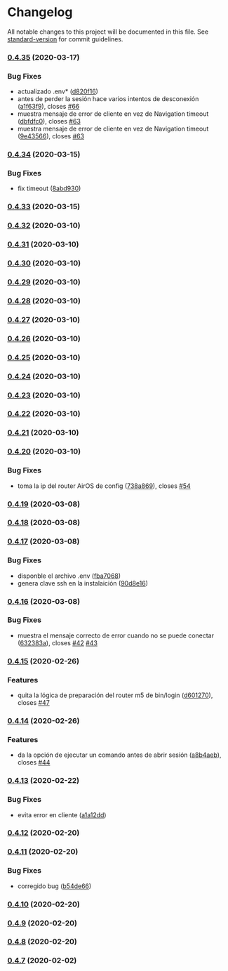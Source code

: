 # Changelog

All notable changes to this project will be documented in this file. See [standard-version](https://github.com/conventional-changelog/standard-version) for commit guidelines.

### [0.4.35](https://github.com/yunielrc/internet-etecsa-login/compare/v0.4.34...v0.4.35) (2020-03-17)


### Bug Fixes

* actualizado .env* ([d820f16](https://github.com/yunielrc/internet-etecsa-login/commit/d820f16f6e75a4f2edcbac315581a1b5e102c8bd))
* antes de perder la sesión hace varios intentos de desconexión ([a1f63f9](https://github.com/yunielrc/internet-etecsa-login/commit/a1f63f9ca7d0fc1f7ffe62b3c272afce567910f1)), closes [#66](https://github.com/yunielrc/internet-etecsa-login/issues/66)
* muestra mensaje de error de cliente en vez de Navigation timeout ([dbfdfc0](https://github.com/yunielrc/internet-etecsa-login/commit/dbfdfc0e15296bfb68664dc9163157b6140ea5c8)), closes [#63](https://github.com/yunielrc/internet-etecsa-login/issues/63)
* muestra mensaje de error de cliente en vez de Navigation timeout ([9e43566](https://github.com/yunielrc/internet-etecsa-login/commit/9e43566a8362716037ab1f869cd993f5582d0733)), closes [#63](https://github.com/yunielrc/internet-etecsa-login/issues/63)

### [0.4.34](https://github.com/yunielrc/internet-etecsa-login/compare/v0.4.33...v0.4.34) (2020-03-15)


### Bug Fixes

* fix timeout ([8abd930](https://github.com/yunielrc/internet-etecsa-login/commit/8abd9304e35759177b6613ce9314fab3c945f847))

### [0.4.33](https://github.com/yunielrc/internet-etecsa-login/compare/v0.4.32...v0.4.33) (2020-03-15)

### [0.4.32](https://github.com/yunielrc/internet-etecsa-login/compare/v0.4.31...v0.4.32) (2020-03-10)

### [0.4.31](http://gitea.casa.dylgran.com/yuniel/internet-etecsa-login/compare/v0.4.30...v0.4.31) (2020-03-10)

### [0.4.30](http://gitea.casa.dylgran.com/yuniel/internet-etecsa-login/compare/v0.4.29...v0.4.30) (2020-03-10)

### [0.4.29](http://gitea.casa.dylgran.com/yuniel/internet-etecsa-login/compare/v0.4.28...v0.4.29) (2020-03-10)

### [0.4.28](http://gitea.casa.dylgran.com/yuniel/internet-etecsa-login/compare/v0.4.27...v0.4.28) (2020-03-10)

### [0.4.27](http://gitea.casa.dylgran.com/yuniel/internet-etecsa-login/compare/v0.4.26...v0.4.27) (2020-03-10)

### [0.4.26](http://gitea.casa.dylgran.com/yuniel/internet-etecsa-login/compare/v0.4.25...v0.4.26) (2020-03-10)

### [0.4.25](http://gitea.casa.dylgran.com/yuniel/internet-etecsa-login/compare/v0.4.24...v0.4.25) (2020-03-10)

### [0.4.24](http://gitea.casa.dylgran.com/yuniel/internet-etecsa-login/compare/v0.4.23...v0.4.24) (2020-03-10)

### [0.4.23](http://gitea.casa.dylgran.com/yuniel/internet-etecsa-login/compare/v0.4.22...v0.4.23) (2020-03-10)

### [0.4.22](http://gitea.casa.dylgran.com/yuniel/internet-etecsa-login/compare/v0.4.21...v0.4.22) (2020-03-10)

### [0.4.21](http://gitea.casa.dylgran.com/yuniel/internet-etecsa-login/compare/v0.4.20...v0.4.21) (2020-03-10)

### [0.4.20](http://gitea.casa.dylgran.com/yuniel/internet-etecsa-login/compare/v0.4.19...v0.4.20) (2020-03-10)


### Bug Fixes

* toma la ip del router AirOS de config ([738a869](http://gitea.casa.dylgran.com/yuniel/internet-etecsa-login/commit/738a869a8fb9e5ae143c0bc81a5f29b003cbdeee)), closes [#54](http://gitea.casa.dylgran.com/yuniel/internet-etecsa-login/issues/54)

### [0.4.19](http://gitea.casa.dylgran.com/yuniel/internet-etecsa-login/compare/v0.4.18...v0.4.19) (2020-03-08)

### [0.4.18](http://gitea.casa.dylgran.com/yuniel/internet-etecsa-login/compare/v0.4.17...v0.4.18) (2020-03-08)

### [0.4.17](http://gitea.casa.dylgran.com/yuniel/internet-etecsa-login/compare/v0.4.16...v0.4.17) (2020-03-08)


### Bug Fixes

* disponble el archivo .env ([fba7068](http://gitea.casa.dylgran.com/yuniel/internet-etecsa-login/commit/fba70680b6980a90e699a9c3b3e05fc5fcf6a2e2))
* genera clave ssh en la instalaición ([90d8e16](http://gitea.casa.dylgran.com/yuniel/internet-etecsa-login/commit/90d8e16d8a5655b72370c679acfba31292711971))

### [0.4.16](http://gitea.casa.dylgran.com/yuniel/internet-etecsa-login/compare/v0.4.15...v0.4.16) (2020-03-08)


### Bug Fixes

* muestra el mensaje correcto de error cuando no se puede conectar ([632383a](http://gitea.casa.dylgran.com/yuniel/internet-etecsa-login/commit/632383a2fbb5d8b08929cc6f7454e54aaedcf90f)), closes [#42](http://gitea.casa.dylgran.com/yuniel/internet-etecsa-login/issues/42) [#43](http://gitea.casa.dylgran.com/yuniel/internet-etecsa-login/issues/43)

### [0.4.15](http://gitea.casa.dylgran.com/yuniel/internet-etecsa-login/compare/v0.4.14...v0.4.15) (2020-02-26)


### Features

* quita la lógica de preparación del router m5 de bin/login ([d601270](http://gitea.casa.dylgran.com/yuniel/internet-etecsa-login/commit/d6012704ac1c12e3fda10b32557498c646688ada)), closes [#47](http://gitea.casa.dylgran.com/yuniel/internet-etecsa-login/issues/47)

### [0.4.14](http://gitea.casa.dylgran.com/yuniel/internet-etecsa-login/compare/v0.4.13...v0.4.14) (2020-02-26)


### Features

* da la opción de ejecutar un comando antes de abrir sesión ([a8b4aeb](http://gitea.casa.dylgran.com/yuniel/internet-etecsa-login/commit/a8b4aeb9008be3509fc9532f03f4fc537b1361c2)), closes [#44](http://gitea.casa.dylgran.com/yuniel/internet-etecsa-login/issues/44)

### [0.4.13](http://gitea.casa.dylgran.com/yuniel/internet-etecsa-login/compare/v0.4.12...v0.4.13) (2020-02-22)


### Bug Fixes

* evita error en cliente ([a1a12dd](http://gitea.casa.dylgran.com/yuniel/internet-etecsa-login/commit/a1a12dd8762cb466a1daa743d6cbd094e0be7cfa))

### [0.4.12](http://gitea.casa.dylgran.com/yuniel/internet-etecsa-login/compare/v0.4.11...v0.4.12) (2020-02-20)

### [0.4.11](http://gitea.casa.dylgran.com/yuniel/internet-etecsa-login/compare/v0.4.10...v0.4.11) (2020-02-20)


### Bug Fixes

* corregido bug ([b54de66](http://gitea.casa.dylgran.com/yuniel/internet-etecsa-login/commit/b54de6627658695195d247a3f8b71617ebbe1b64))

### [0.4.10](http://gitea.casa.dylgran.com/yuniel/internet-etecsa-login/compare/v0.4.9...v0.4.10) (2020-02-20)

### [0.4.9](http://gitea.casa.dylgran.com/yuniel/internet-etecsa-login/compare/v0.4.8...v0.4.9) (2020-02-20)

### [0.4.8](http://gitea.casa.dylgran.com/yuniel/internet-etecsa-login/compare/v0.4.7...v0.4.8) (2020-02-20)

### [0.4.7](http://gitea.casa.dylgran.com/yuniel/internet-etecsa-login/compare/v0.4.6...v0.4.7) (2020-02-02)
